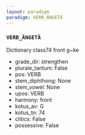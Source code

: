 ```yaml
---
layout: paradigm
paradigm: VERB_ÄNGETÄ
---
```

### ` VERB_ÄNGETÄ `

Dictionary class74 front g~ke 
* grade_dir: strengthen
* plurale_tantum: False
* pos: VERB
* stem_diphthong: None
* stem_vowel: None
* upos: VERB
* harmony: front
* kotus_av: G
* kotus_tn: 74
* clitics: False
* possessive: False
